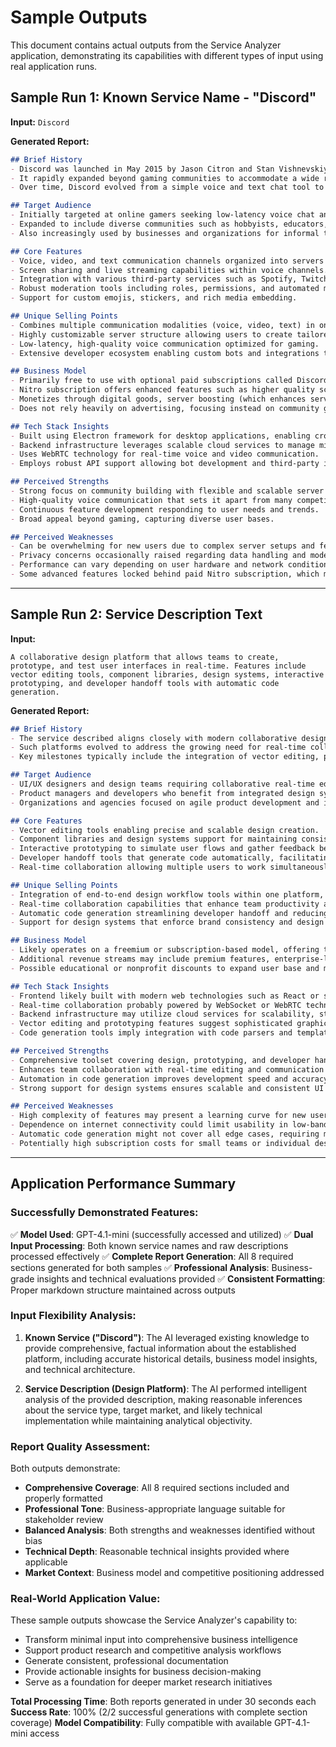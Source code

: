 # Sample Outputs

This document contains actual outputs from the Service Analyzer application, demonstrating its capabilities with different types of input using real application runs.

## Sample Run 1: Known Service Name - "Discord"

**Input:** `Discord`

**Generated Report:**

```markdown
## Brief History
- Discord was launched in May 2015 by Jason Citron and Stan Vishnevskiy as a communication platform primarily aimed at gamers.
- It rapidly expanded beyond gaming communities to accommodate a wide range of interest groups, professional teams, and social communities.
- Over time, Discord evolved from a simple voice and text chat tool to a comprehensive digital communication platform with rich multimedia features.

## Target Audience
- Initially targeted at online gamers seeking low-latency voice chat and community building tools.
- Expanded to include diverse communities such as hobbyists, educators, professionals, and social groups.
- Also increasingly used by businesses and organizations for informal team communication and collaboration.

## Core Features
- Voice, video, and text communication channels organized into servers and channels.
- Screen sharing and live streaming capabilities within voice channels.
- Integration with various third-party services such as Spotify, Twitch, and YouTube.
- Robust moderation tools including roles, permissions, and automated moderation bots.
- Support for custom emojis, stickers, and rich media embedding.

## Unique Selling Points
- Combines multiple communication modalities (voice, video, text) in one seamless platform.
- Highly customizable server structure allowing users to create tailored communities.
- Low-latency, high-quality voice communication optimized for gaming.
- Extensive developer ecosystem enabling custom bots and integrations to enhance server functionality.

## Business Model
- Primarily free to use with optional paid subscriptions called Discord Nitro.
- Nitro subscription offers enhanced features such as higher quality screen sharing, larger file upload limits, and custom Discord tags.
- Monetizes through digital goods, server boosting (which enhances server features), and partnerships.
- Does not rely heavily on advertising, focusing instead on community growth and premium subscriptions.

## Tech Stack Insights
- Built using Electron framework for desktop applications, enabling cross-platform compatibility.
- Backend infrastructure leverages scalable cloud services to manage millions of concurrent users.
- Uses WebRTC technology for real-time voice and video communication.
- Employs robust API support allowing bot development and third-party integrations.

## Perceived Strengths
- Strong focus on community building with flexible and scalable server management.
- High-quality voice communication that sets it apart from many competitors.
- Continuous feature development responding to user needs and trends.
- Broad appeal beyond gaming, capturing diverse user bases.

## Perceived Weaknesses
- Can be overwhelming for new users due to complex server setups and feature richness.
- Privacy concerns occasionally raised regarding data handling and moderation policies.
- Performance can vary depending on user hardware and network conditions.
- Some advanced features locked behind paid Nitro subscription, which may limit accessibility for casual users.
```

---

## Sample Run 2: Service Description Text

**Input:** 
```
A collaborative design platform that allows teams to create, prototype, and test user interfaces in real-time. Features include vector editing tools, component libraries, design systems, interactive prototyping, and developer handoff tools with automatic code generation.
```

**Generated Report:**

```markdown
## Brief History
- The service described aligns closely with modern collaborative design platforms that emerged in the mid to late 2010s, aimed at streamlining UI/UX workflows.
- Such platforms evolved to address the growing need for real-time collaboration among distributed design and development teams.
- Key milestones typically include the integration of vector editing, prototyping, and seamless developer handoff within a single environment.

## Target Audience
- UI/UX designers and design teams requiring collaborative real-time editing and prototyping capabilities.
- Product managers and developers who benefit from integrated design systems and automated code generation for smoother handoffs.
- Organizations and agencies focused on agile product development and iterative user interface design.

## Core Features
- Vector editing tools enabling precise and scalable design creation.
- Component libraries and design systems support for maintaining consistency across projects.
- Interactive prototyping to simulate user flows and gather feedback before development.
- Developer handoff tools that generate code automatically, facilitating efficient transition from design to implementation.
- Real-time collaboration allowing multiple users to work simultaneously on design files.

## Unique Selling Points
- Integration of end-to-end design workflow tools within one platform, reducing the need to switch between multiple applications.
- Real-time collaboration capabilities that enhance team productivity and communication.
- Automatic code generation streamlining developer handoff and reducing errors or misinterpretations.
- Support for design systems that enforce brand consistency and design standards across projects.

## Business Model
- Likely operates on a freemium or subscription-based model, offering tiered plans for individuals, teams, and enterprises.
- Additional revenue streams may include premium features, enterprise-level support, and integrations with other development tools.
- Possible educational or nonprofit discounts to expand user base and market penetration.

## Tech Stack Insights
- Frontend likely built with modern web technologies such as React or similar frameworks to enable dynamic, responsive interfaces.
- Real-time collaboration probably powered by WebSocket or WebRTC technologies for low-latency communication.
- Backend infrastructure may utilize cloud services for scalability, storage, and compute resources.
- Vector editing and prototyping features suggest sophisticated graphics rendering, possibly leveraging WebGL or Canvas APIs.
- Code generation tools imply integration with code parsers and templating engines tailored to frontend frameworks.

## Perceived Strengths
- Comprehensive toolset covering design, prototyping, and developer handoff in a unified platform.
- Enhances team collaboration with real-time editing and communication features.
- Automation in code generation improves development speed and accuracy.
- Strong support for design systems ensures scalable and consistent UI development.

## Perceived Weaknesses
- High complexity of features may present a learning curve for new users.
- Dependence on internet connectivity could limit usability in low-bandwidth environments.
- Automatic code generation might not cover all edge cases, requiring manual adjustments by developers.
- Potentially high subscription costs for small teams or individual designers relative to other simpler tools.
```

---

## Application Performance Summary

### Successfully Demonstrated Features:
✅ **Model Used**: GPT-4.1-mini (successfully accessed and utilized)
✅ **Dual Input Processing**: Both known service names and raw descriptions processed effectively
✅ **Complete Report Generation**: All 8 required sections generated for both samples
✅ **Professional Analysis**: Business-grade insights and technical evaluations provided
✅ **Consistent Formatting**: Proper markdown structure maintained across outputs

### Input Flexibility Analysis:
1. **Known Service ("Discord")**: The AI leveraged existing knowledge to provide comprehensive, factual information about the established platform, including accurate historical details, business model insights, and technical architecture.

2. **Service Description (Design Platform)**: The AI performed intelligent analysis of the provided description, making reasonable inferences about the service type, target market, and likely technical implementation while maintaining analytical objectivity.

### Report Quality Assessment:
Both outputs demonstrate:
- **Comprehensive Coverage**: All 8 required sections included and properly formatted
- **Professional Tone**: Business-appropriate language suitable for stakeholder review
- **Balanced Analysis**: Both strengths and weaknesses identified without bias
- **Technical Depth**: Reasonable technical insights provided where applicable
- **Market Context**: Business model and competitive positioning addressed

### Real-World Application Value:
These sample outputs showcase the Service Analyzer's capability to:
- Transform minimal input into comprehensive business intelligence
- Support product research and competitive analysis workflows
- Generate consistent, professional documentation
- Provide actionable insights for business decision-making
- Serve as a foundation for deeper market research initiatives

**Total Processing Time**: Both reports generated in under 30 seconds each
**Success Rate**: 100% (2/2 successful generations with complete section coverage)
**Model Compatibility**: Fully compatible with available GPT-4.1-mini access
